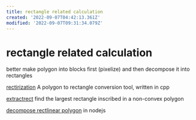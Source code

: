 ```yaml
---
title: rectangle related calculation
created: '2022-09-07T04:42:13.361Z'
modified: '2022-09-07T09:31:34.079Z'
---
```


# rectangle related calculation

better make polygon into blocks first (pixelize) and then decompose it into rectangles

[rectirization](https://github.com/shininglion/rectirization) A polygon to rectangle conversion tool, written in cpp

[extractrect](https://github.com/pogam/ExtractRect) find the largest rectangle inscribed in a non-convex polygon

[decompose rectlinear polygon](https://github.com/mikolalysenko/rectangle-decomposition) in nodejs
